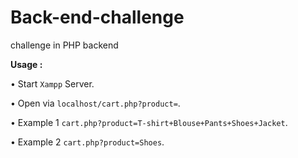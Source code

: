 # Back-end-challenge
challenge in PHP backend


<strong>Usage :</strong>

• Start ``Xampp`` Server.

• Open via `` localhost/cart.php?product= ``.

•  Example 1 `` cart.php?product=T-shirt+Blouse+Pants+Shoes+Jacket ``.

•  Example 2 `` cart.php?product=Shoes ``.
